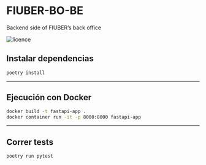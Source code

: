 # FIUBER-BO-BE
Backend side of FIUBER’s back office

![licence](https://img.shields.io/github/license/TallerDeProgramacion2-2022-2c-Grupo7/FIUBER-BO-BE)

## Instalar dependencias
``` bash
poetry install
```
--- 

## Ejecución con Docker

``` bash
docker build -t fastapi-app .
docker container run -it -p 8000:8000 fastapi-app
```

---

## Correr tests
``` bash
poetry run pytest
```

